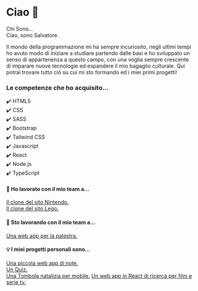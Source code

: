 # Ciao 👋
Chi Sono... <br/>
Ciao, sono Salvatore.

Il mondo della programmazione mi ha sempre incuriosito, negli ultimi tempi ho avuto modo di iniziare a studiare partendo dalle basi e ho sviluppato un senso di appartenenza a questo campo, con una voglia sempre crescente di imparare nuove tecnologie ed espandere il mio bagaglio culturale.
Qui potrai trovare tutto ciò su cui mi sto formando ed i miei primi progetti!
### Le competenze che ho acquisito...

✔️ HTML5  <br/>
✔️ CSS <br/>
✔️ SASS <br/>
✔️ Bootstrap <br/>
✔️ Tailwind CSS <br/>
✔️ Javascript <br/>
✔️ React <br/>
✔️ Node.js <br/>
✔️ TypeScript <br/>

#### 🍻 Ho lavorato con il mio team a...
[Il clone del sito Nintendo.](https://github.com/SalvatoreVella/Progetto-Nintendo-team-2)  <br/>
[Il clone del sito Lego.](https://github.com/ChiaraArrivas/Develhope-Lego-Clone.git)

#### 🍻 Sto lavorando con il mio team a...
[Una web app per la palestra.](https://github.com/Camilla-Scarton/Final-Project-Develhope.git)

#### 💡 I miei progetti personali sono...
[Una piccola web app di note.](https://github.com/SalvatoreVella/Progetti-Personali.git) <br/>
[Un Quiz.](https://github.com/SalvatoreVella/Progetti-Personali.git) <br/>
[Una Tombola natalizia per mobile.](https://github.com/SalvatoreVella/Tombola)
[Un web app in React di ricerca per film e serie tv.](https://github.com/SalvatoreVella/Tombola)
